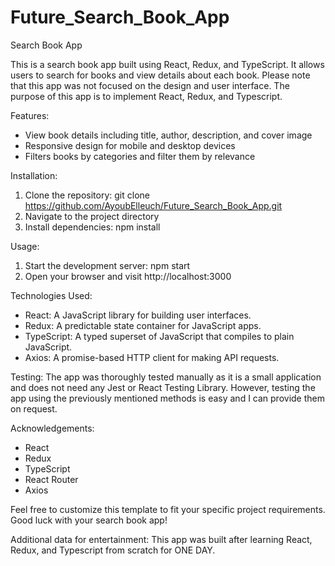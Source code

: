 # Future_Search_Book_App
Search Book App

This is a search book app built using React, Redux, and TypeScript. It allows users to search for books and view details about each book.
Please note that this app was not focused on the design and user interface. The purpose of this app is to implement React, Redux, and Typescript.

Features:
- View book details including title, author, description, and cover image
- Responsive design for mobile and desktop devices
- Filters books by categories and filter them by relevance

Installation:
1. Clone the repository: git clone https://github.com/AyoubElleuch/Future_Search_Book_App.git
2. Navigate to the project directory
3. Install dependencies: npm install

Usage:
1. Start the development server: npm start
2. Open your browser and visit http://localhost:3000

Technologies Used:
- React: A JavaScript library for building user interfaces.
- Redux: A predictable state container for JavaScript apps.
- TypeScript: A typed superset of JavaScript that compiles to plain JavaScript.
- Axios: A promise-based HTTP client for making API requests.

Testing:
The app was thoroughly tested manually as it is a small application and does not need any Jest or React Testing Library.
However, testing the app using the previously mentioned methods is easy and I can provide them on request.

Acknowledgements:
- React
- Redux
- TypeScript
- React Router
- Axios

Feel free to customize this template to fit your specific project requirements. Good luck with your search book app!

Additional data for entertainment:
This app was built after learning React, Redux, and Typescript from scratch for ONE DAY.
